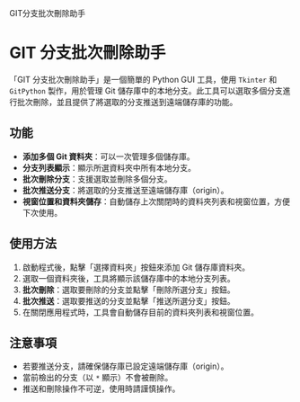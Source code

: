 GIT分支批次刪除助手
# GIT 分支批次刪除助手

「GIT 分支批次刪除助手」是一個簡單的 Python GUI 工具，使用 `Tkinter` 和 `GitPython` 製作，用於管理 Git 儲存庫中的本地分支。此工具可以選取多個分支進行批次刪除，並且提供了將選取的分支推送到遠端儲存庫的功能。

## 功能

- **添加多個 Git 資料夾**：可以一次管理多個儲存庫。
- **分支列表顯示**：顯示所選資料夾中所有本地分支。
- **批次刪除分支**：支援選取並刪除多個分支。
- **批次推送分支**：將選取的分支推送至遠端儲存庫（origin）。
- **視窗位置和資料夾儲存**：自動儲存上次關閉時的資料夾列表和視窗位置，方便下次使用。


## 使用方法

1. 啟動程式後，點擊「選擇資料夾」按鈕來添加 Git 儲存庫資料夾。
2. 選取一個資料夾後，工具將顯示該儲存庫中的本地分支列表。
3. **批次刪除**：選取要刪除的分支並點擊「刪除所選分支」按鈕。
4. **批次推送**：選取要推送的分支並點擊「推送所選分支」按鈕。
5. 在關閉應用程式時，工具會自動儲存目前的資料夾列表和視窗位置。

## 注意事項

- 若要推送分支，請確保儲存庫已設定遠端儲存庫（origin）。
- 當前檢出的分支（以 `*` 顯示）不會被刪除。
- 推送和刪除操作不可逆，使用時請謹慎操作。